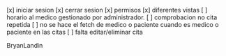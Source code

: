 [x] iniciar sesion
[x] cerrar sesion
[x] permisos
[x] diferentes vistas
[ ] horario al medico gestionado por administrador.
[ ] comprobacion no cita repetida
[ ] no se hace el fetch de medico o paciente cuando es medico o paciente en las citas
[ ] falta editar/eliminar cita

BryanLandin